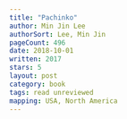 ```yaml
---
title: "Pachinko"
author: Min Jin Lee
authorSort: Lee, Min Jin
pageCount: 496
date: 2018-10-01
written: 2017
stars: 5
layout: post
category: book
tags: read unreviewed
mapping: USA, North America
---
```

